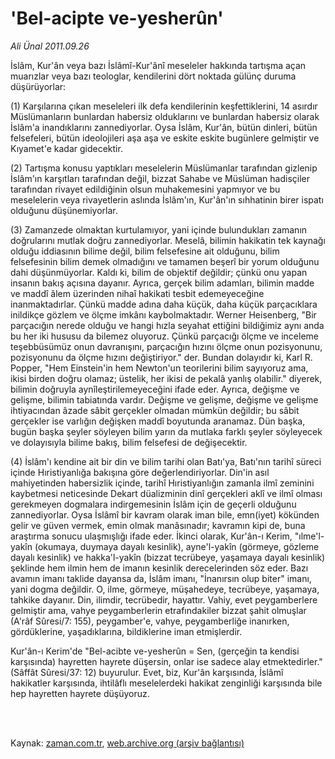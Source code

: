 # 'Bel-acipte ve-yesherûn'

*Ali Ünal 2011.09.26*

<td class="columnist-detail">
<p>İslâm, Kur'ân veya bazı İslâmî-Kur'ânî meseleler hakkında tartışma açan muarızlar veya bazı teologlar, kendilerini dört noktada gülünç duruma düşürüyorlar:</p>
<p>
<div id="haberMetinDiv">
<p>(1) Karşılarına çıkan meseleleri ilk defa kendilerinin keşfettiklerini, 14 asırdır Müslümanların bunlardan habersiz olduklarını ve bunlardan habersiz olarak İslâm'a inandıklarını zannediyorlar. Oysa İslâm, Kur'ân, bütün dinleri, bütün felsefeleri, bütün ideolojileri aşa aşa ve eskite eskite bugünlere gelmiştir ve Kıyamet'e kadar gidecektir.
<p>(2) Tartışma konusu yaptıkları meselelerin Müslümanlar tarafından gizlenip İslâm'ın karşıtları tarafından değil, bizzat Sahabe ve Müslüman hadisçiler tarafından rivayet edildiğinin olsun muhakemesini yapmıyor ve bu meselelerin veya rivayetlerin aslında İslâm'ın, Kur'ân'ın sıhhatinin birer ispatı olduğunu düşünemiyorlar.
<p>(3) Zamanzede olmaktan kurtulamıyor, yani içinde bulundukları zamanın doğrularını mutlak doğru zannediyorlar. Meselâ, bilimin hakikatin tek kaynağı olduğu iddiasının bilime değil, bilim felsefesine ait olduğunu, bilim felsefesinin bilim demek olmadığını ve tamamen beşerî bir yorum olduğunu dahi düşünmüyorlar. Kaldı ki, bilim de objektif değildir; çünkü onu yapan insanın bakış açısına dayanır. Ayrıca, gerçek bilim adamları, bilimin madde ve maddî âlem üzerinden nihaî hakikati tesbit edemeyeceğine inanmaktadırlar. Çünkü madde adına daha küçük, daha küçük parçacıklara inildikçe gözlem ve ölçme imkânı kaybolmaktadır. Werner Heisenberg, "Bir parçacığın nerede olduğu ve hangi hızla seyahat ettiğini bildiğimiz aynı anda bu her iki hususu da bilemez oluyoruz. Çünkü parçacığı ölçme ve inceleme teşebbüsümüz onun davranışını, parçacığın hızını ölçme onun pozisyonunu, pozisyonunu da ölçme hızını değiştiriyor." der. Bundan dolayıdır ki, Karl R. Popper, "Hem Einstein'in hem Newton'un teorilerini bilim sayıyoruz ama, ikisi birden doğru olamaz; üstelik, her ikisi de pekalâ yanlış olabilir." diyerek, bilimin doğruyla aynîleştirilemeyeceğini ifade eder. Ayrıca, değişme ve gelişme, bilimin tabiatında vardır. Değişme ve gelişme, değişme ve gelişme ihtiyacından âzade sâbit gerçekler olmadan mümkün değildir; bu sâbit gerçekler ise varlığın değişken maddî boyutunda aranamaz. Dün başka, bugün başka şeyler söyleyen bilim yarın da mutlaka farklı şeyler söyleyecek ve dolayısıyla bilime bakış, bilim felsefesi de değişecektir.
<p>(4) İslâm'ı kendine ait bir din ve bilim tarihi olan Batı'ya, Batı'nın tarihî süreci içinde Hıristiyanlığa bakışına göre değerlendiriyorlar. Din'in asıl mahiyetinden habersizlik içinde, tarihî Hıristiyanlığın zamanla ilmî zeminini kaybetmesi neticesinde Dekart düalizminin dinî gerçekleri aklî ve ilmî olması gerekmeyen dogmalara indirgemesinin İslâm için de geçerli olduğunu zannediyorlar. Oysa İslâmî bir kavram olarak iman bile, emn(iyet) kökünden gelir ve güven vermek, emin olmak manâsınadır; kavramın kipi de, buna araştırma sonucu ulaşmışlığı ifade eder. İkinci olarak, Kur'ân-ı Kerim, "ılme'l-yakîn (okumaya, duymaya dayalı kesinlik), ayne'l-yakîn (görmeye, gözleme dayalı kesinlik) ve hakka'l-yakîn (bizzat tecrübeye, yaşamaya dayalı kesinlik) şeklinde hem ilmin hem de imanın kesinlik derecelerinden söz eder. Bazı avamın imanı taklide dayansa da, İslâm imanı, "İnanırsın olup biter" imanı, yani dogma değildir. O, ilme, görmeye, müşahedeye, tecrübeye, yaşamaya, tahkike dayanır. Din, ilimdir, tecrübedir, hayattır. Vahiy, evet peygamberlere gelmiştir ama, vahye peygamberlerin etrafındakiler bizzat şahit olmuşlar (A'râf Sûresi/7: 155), peygamber'e, vahye, peygamberliğe inanırken, gördüklerine, yaşadıklarına, bildiklerine iman etmişlerdir.
<p>Kur'ân-ı Kerim'de "Bel-acibte ve-yesherûn = Sen, (gerçeğin ta kendisi karşısında) hayretten hayrete düşersin, onlar ise sadece alay etmektedirler." (Sâffât Sûresi/37: 12) buyurulur. Evet, biz, Kur'ân karşısında, İslâmî hakikatler karşısında, ihtilâflı meselelerdeki hakikat zenginliği karşısında bile hep hayretten hayrete düşüyoruz. </p></p></p></p></p></div>
</p>


<p><br>
		 </br></p></td>

Kaynak: [zaman.com.tr](http://zaman.com.tr/yazar.do?yazino=1183766), [web.archive.org (arşiv bağlantısı)](http://web.archive.org/web/20111213112314/http://zaman.com.tr:80/yazar.do?yazino=1183766)
